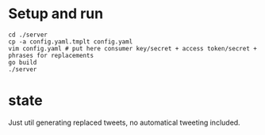 # Setup and run

``` shell
cd ./server
cp -a config.yaml.tmplt config.yaml
vim config.yaml # put here consumer key/secret + access token/secret + phrases for replacements
go build
./server
```

# state

Just util generating replaced tweets, no automatical tweeting included.
